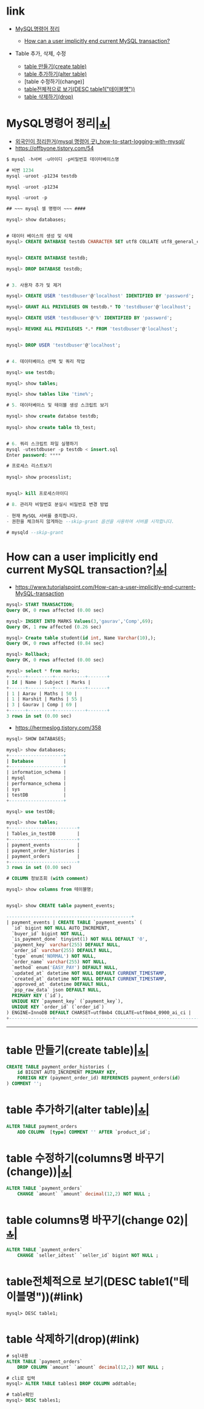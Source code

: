 # link

- [MySQL명령어 정리](#mysql명령어-정리)
  - [How can a user implicitly end current MySQL transaction?](#how-can-a-user-implicitly-end-current-mysql-transaction)

- Table 추가, 삭제, 수정
  - [table 만들기(create table)]()
  - [table 추가하기(alter table)]()
  - [table 수정하기(change)]
  - [table전체적으로 보기(DESC table1("테이블명"))]()
  - [table 삭제하기(drop)]()

# MySQL명령어 정리[|🔝|](#link)

- [외국인이 정리한거(mysql 명령어 굿)_how-to-start-logging-with-mysql/](https://betterstack.com/community/guides/logging/how-to-start-logging-with-mysql/)
- https://offbyone.tistory.com/54


```sql
$ mysql -h서버 -u아이디 -p비밀번호 데이터베이스명

# 비번 1234
mysql -uroot -p1234 testdb

mysql -uroot -p1234

mysql -uroot -p

## ~~~ mysql 셀 명령어 ~~~ ####

mysql> show databases;


# 데이터 베이스의 생성 및 삭제
mysql> CREATE DATABASE testdb CHARACTER SET utf8 COLLATE utf8_general_ci;


mysql> CREATE DATABASE testdb;

mysql> DROP DATABASE testdb;


# 3. 사용자 추가 및 제거

mysql> CREATE USER 'testdbuser'@'localhost' IDENTIFIED BY 'password';

mysql> GRANT ALL PRIVILEGES ON testdb.* TO 'testdbuser'@'localhost';

mysql> CREATE USER 'testdbuser'@'%' IDENTIFIED BY 'password';

mysql> REVOKE ALL PRIVILEGES *.* FROM 'testdbuser'@'localhost';


mysql> DROP USER 'testdbuser'@'localhost';


# 4. 데이터베이스 선택 및 쿼리 작업

mysql> use testdb;

mysql> show tables;

mysql> show tables like 'time%';

# 5. 데이터베이스 및 테이블 생성 스크립트 보기

mysql> show create databse testdb;
 
mysql> show create table tb_test;


# 6. 쿼리 스크립트 파일 실행하기
mysql -utestdbuser -p testdb < insert.sql
Enter password: ****

# 프로세스 리스트보기
 
mysql> show processlist;


mysql> kill 프로세스아이디

# 8. 관리자 비밀번호 분실시 비밀번호 변경 방법
 
- 현재 MySQL 서버를 중지합니다.
- 권한을 체크하지 않게하는 --skip-grant 옵션을 사용하여 서버를 시작합니다.
 
# mysqld --skip-grant

```

# How can a user implicitly end current MySQL transaction?[|🔝|](#link)
- https://www.tutorialspoint.com/How-can-a-user-implicitly-end-current-MySQL-transaction

```sql
mysql> START TRANSACTION;
Query OK, 0 rows affected (0.00 sec)

mysql> INSERT INTO MARKS Values(3,'gaurav','Comp',69);
Query OK, 1 row affected (0.26 sec)

mysql> Create table student(id int, Name Varchar(10),);
Query OK, 0 rows affected (0.84 sec)

mysql> Rollback;
Query OK, 0 rows affected (0.00 sec)

mysql> select * from marks;
+------+---------+-----------+-------+
| Id | Name | Subject | Marks |
+------+---------+-----------+-------+
| 1 | Aarav | Maths | 50 |
| 1 | Harshit | Maths | 55 |
| 3 | Gaurav | Comp | 69 |
+------+---------+-----------+-------+
3 rows in set (0.00 sec)
```

- https://hermeslog.tistory.com/358
```sql
mysql> SHOW DATABASES;

mysql> show databases;
+--------------------+
| Database           |
+--------------------+
| information_schema |
| mysql              |
| performance_schema |
| sys                |
| testDB             |
+--------------------+

mysql> use testDB;

mysql> show tables;
+-------------------------+
| Tables_in_testDB        |
+-------------------------+
| payment_events          |
| payment_order_histories |
| payment_orders          |
+-------------------------+
3 rows in set (0.00 sec)

# COLUMN 정보조회 (with comment)

mysql> show columns from 테이블명;


mysql> show CREATE table payment_events;

----------------------------------------------+
| payment_events | CREATE TABLE `payment_events` (
  `id` bigint NOT NULL AUTO_INCREMENT,
  `buyer_id` bigint NOT NULL,
  `is_payment_done` tinyint(1) NOT NULL DEFAULT '0',
  `payment_key` varchar(255) DEFAULT NULL,
  `order_id` varchar(255) DEFAULT NULL,
  `type` enum('NORMAL') NOT NULL,
  `order_name` varchar(255) NOT NULL,
  `method` enum('EASY_PAY') DEFAULT NULL,
  `updated_at` datetime NOT NULL DEFAULT CURRENT_TIMESTAMP,
  `created_at` datetime NOT NULL DEFAULT CURRENT_TIMESTAMP,
  `approved_at` datetime DEFAULT NULL,
  `psp_raw_data` json DEFAULT NULL,
  PRIMARY KEY (`id`),
  UNIQUE KEY `payment_key` (`payment_key`),
  UNIQUE KEY `order_id` (`order_id`)
) ENGINE=InnoDB DEFAULT CHARSET=utf8mb4 COLLATE=utf8mb4_0900_ai_ci |
+----------------+------------------------------------------------------------------------------------------------------------------------------------------------------------------------
```

<hr />

# table 만들기(create table)[|🔝|](#link)

```sql
CREATE TABLE payment_order_histories (  
    id BIGINT AUTO_INCREMENT PRIMARY KEY,
    FOREIGN KEY (payment_order_id) REFERENCES payment_orders(id)
) COMMENT '';
```

# table 추가하기(alter table)[|🔝|](#link)

```sql
ALTER TABLE payment_orders 
    ADD COLUMN  [type] COMMENT '' AFTER `product_id`;
```

# table 수정하기(columns명 바꾸기(change))[|🔝|](#link)

```sql
ALTER TABLE `payment_orders` 
	CHANGE `amount` `amount` decimal(12,2) NOT NULL ;
```

# table columns명 바꾸기(change 02)[|🔝|](#link)

```sql
ALTER TABLE `payment_orders` 
	CHANGE `seller_idtest` `seller_id` bigint NOT NULL ;
```

# table전체적으로 보기(DESC table1("테이블명"))(#link)

```
mysql> DESC table1;
```

# table 삭제하기(drop)(#link)

```sql
# sql내용
ALTER TABLE `payment_orders` 
	DROP COLUMN `amount` `amount` decimal(12,2) NOT NULL ;

# cli로 입력
mysql> ALTER TABLE tables1 DROP COLUMN addtable;

# table확인
mysql> DESC tables1;
```

